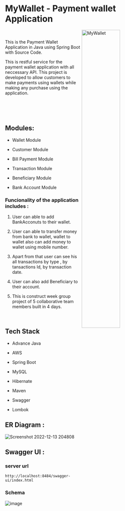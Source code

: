 # MyWallet - Payment wallet Application

<img src="https://user-images.githubusercontent.com/105943862/208486571-5d2a1eb9-b77e-4b70-975b-8128fcb8f86c.png" alt="MyWallet" width = "50%" align=right > 

</br>

This is the Payment Wallet Application in Java using Spring Boot with Source Code. 

This is restful service for the payment wallet application with all neccessary API. This project is developed to allow customers to make payments using wallets while making any purchase using the application. 

</br></br></br>
## Modules:

-	Wallet Module

-	Customer Module

-	Bill Payment Module

-	Transaction Module

-	Beneficiary Module

-	Bank Account Module

### Funcionality of the application includes : 

1. User can able to add BankAcconuts to their wallet.

2. User can able to transfer money from bank to wallet, wallet to wallet also can add money to wallet using mobile number.

3. Apart from that user can see his all transactions by type , by tansactions Id, by transaction date. 

4. User can also add Beneficiary to their account. 

5. This is construct week group project of 5 collaborative team members built in 4 days.

</br>

## Tech Stack

- Advance Java

- AWS

- Spring Boot

- MySQL

- Hibernate

- Maven

- Swagger

- Lombok

## ER Diagram : 

![Screenshot 2022-12-13 204808](https://user-images.githubusercontent.com/105943862/208492068-2bda95cc-33dd-4f7e-849d-3c1a7738e5c5.png)


## Swagger UI :

### server url
`` http://localhost:8484/swagger-ui/index.html ``

### Schema

![image](https://user-images.githubusercontent.com/105943862/208501389-eb273f1a-38f0-4b7b-b522-8e8e75fa9d6d.png)

<!-- ### Swagger Run
![image](https://user-images.githubusercontent.com/105943862/208501739-22793eb1-f09a-439e-9f5f-4ea56bfe632c.png)
![image](https://user-images.githubusercontent.com/105943862/208501763-11c2b3ee-d3d8-47bc-bffe-7d836a35697f.png)
![image](https://user-images.githubusercontent.com/105943862/208501791-2ee582d9-c4b4-4863-b4e0-2e59d326ff29.png)
 -->
